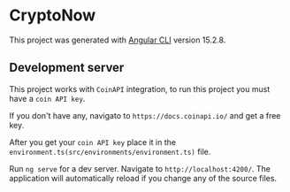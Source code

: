 # CryptoNow

This project was generated with [Angular CLI](https://github.com/angular/angular-cli) version 15.2.8.

## Development server

This project works with `CoinAPI` integration, to run this project you must have a `coin API key`.

If you don't have any, navigato to `https://docs.coinapi.io/` and get a free key.

After you get your `coin API key` place it in the `environment.ts(src/environments/environment.ts)` file.

Run `ng serve` for a dev server. Navigate to `http://localhost:4200/`. The application will automatically reload if you change any of the source files.


